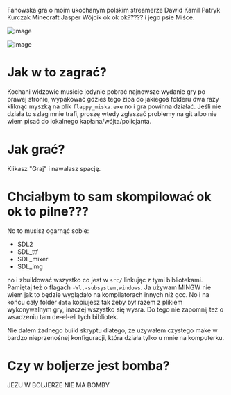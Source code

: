 Fanowska gra o moim ukochanym polskim streamerze Dawid Kamil Patryk Kurczak Minecraft Jasper Wójcik ok ok ok????? i jego psie Miśce.

![image](https://github.com/JakubCygaro/flappy_miska/assets/57292664/aa2834f6-3cce-4754-a326-cdc11d10957f)

![image](https://github.com/JakubCygaro/flappy_miska/assets/57292664/dad5c320-c2ff-4dd9-b770-b0bce7cb88e5)

# Jak w to zagrać?

Kochani widzowie musicie jedynie pobrać najnowsze wydanie gry po prawej stronie, wypakować gdzieś tego zipa do jakiegoś folderu dwa razy kliknąć myszką na plik `flappy_miska.exe` no i gra powinna działać. Jeśli nie działa to szlag mnie trafi, proszę wtedy zgłaszać problemy na git albo nie wiem pisać do lokalnego kapłana/wójta/policjanta.

# Jak grać?

Klikasz "Graj" i nawalasz spację.

# Chciałbym to sam skompilować ok ok to pilne???

No to musisz ogarnąć sobie:
- SDL2
- SDL_ttf
- SDL_mixer
- SDL_img

no i zbuildować wszystko co jest w `src/` linkując z tymi bibliotekami. Pamiętaj też o flagach `-Wl,-subsystem,windows`. Ja używam MINGW nie wiem jak to będzie wyglądało na kompilatorach innych niż gcc. No i na końcu cały folder `data` kopiujesz tak żeby był razem z plikiem wykonywalnym gry, inaczej wszystko się wysra. Do tego nie zapomnij też o wsadzeniu tam de-el-eli tych bibliotek.

Nie dałem żadnego build skryptu dlatego, że używałem czystego make w bardzo nieprzenośnej konfiguracji, która działa tylko u mnie na komputerku.

# Czy w boljerze jest bomba?

JEZU W BOLJERZE NIE MA BOMBY
